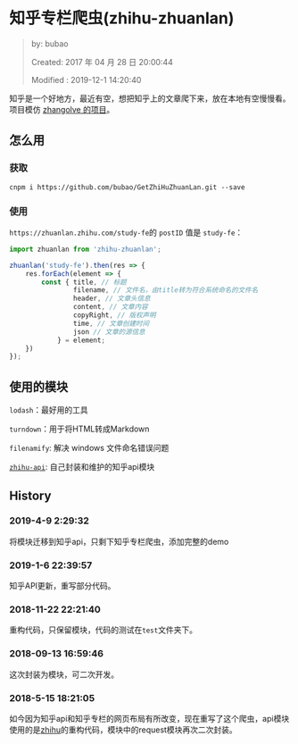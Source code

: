 # 知乎专栏爬虫(zhihu-zhuanlan)

> by: bubao
>
> Created: 2017 年 04 月 28 日 20:00:44
>
> Modified : 2019-12-1 14:20:40

知乎是一个好地方，最近有空，想把知乎上的文章爬下来，放在本地有空慢慢看。项目模仿 [zhangolve 的项目](https://github.com/zhangolve/zhihu-answer-convert-to-md-by-node)。

## 怎么用

### 获取

```shell
cnpm i https://github.com/bubao/GetZhiHuZhuanLan.git --save
```

### 使用

`https://zhuanlan.zhihu.com/study-fe`的 `postID` 值是 `study-fe`：

```js
import zhuanlan from 'zhihu-zhuanlan';

zhuanlan('study-fe').then(res => {
    res.forEach(element => {
        const { title, // 标题
				filename, // 文件名，由title转为符合系统命名的文件名
				header, // 文章头信息
				content, // 文章内容
				copyRight, // 版权声明
				time, // 文章创建时间
                json // 文章的源信息
            } = element;
    })
});
```

## 使用的模块

`lodash`：最好用的工具

`turndown`：用于将HTML转成Markdown

`filenamify`: 解决 windows 文件命名错误问题

[`zhihu-api`](https://github.com/bubao/zhihu-api): 自己封装和维护的知乎api模块

## History

### 2019-4-9 2:29:32

将模块迁移到知乎api，只剩下知乎专栏爬虫，添加完整的demo

### 2019-1-6 22:39:57

知乎API更新，重写部分代码。

### 2018-11-22 22:21:40

重构代码，只保留模块，代码的测试在`test`文件夹下。

### 2018-09-13 16:59:46

这次封装为模块，可二次开发。

### 2018-5-15 18:21:05

如今因为知乎api和知乎专栏的网页布局有所改变，现在重写了这个爬虫，api模块使用的是[zhihu](https://www.npmjs.com/package/zhihu)的重构代码，模块中的request模块再次二次封装。
